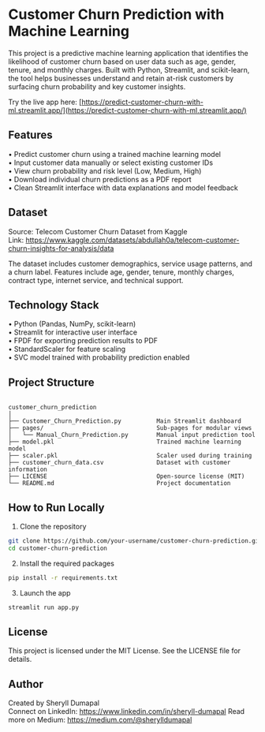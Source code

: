 # Customer Churn Prediction with Machine Learning

This project is a predictive machine learning application that identifies the likelihood of customer churn based on user data such as age, gender, tenure, and monthly charges. Built with Python, Streamlit, and scikit-learn, the tool helps businesses understand and retain at-risk customers by surfacing churn probability and key customer insights.

Try the live app here: [https://predict-customer-churn-with-ml.streamlit.app/](https://predict-customer-churn-with-ml.streamlit.app/)

## Features

• Predict customer churn using a trained machine learning model  
• Input customer data manually or select existing customer IDs  
• View churn probability and risk level (Low, Medium, High)  
• Download individual churn predictions as a PDF report  
• Clean Streamlit interface with data explanations and model feedback  

## Dataset

Source: Telecom Customer Churn Dataset from Kaggle  
Link: https://www.kaggle.com/datasets/abdullah0a/telecom-customer-churn-insights-for-analysis/data

The dataset includes customer demographics, service usage patterns, and a churn label. Features include age, gender, tenure, monthly charges, contract type, internet service, and technical support.

## Technology Stack

• Python (Pandas, NumPy, scikit-learn)  
• Streamlit for interactive user interface  
• FPDF for exporting prediction results to PDF  
• StandardScaler for feature scaling  
• SVC model trained with probability prediction enabled  

## Project Structure

```

customer_churn_prediction  
│  
├── Customer_Churn_Prediction.py          Main Streamlit dashboard  
├── pages/                                Sub-pages for modular views  
│   └── Manual_Churn_Prediction.py        Manual input prediction tool  
├── model.pkl                             Trained machine learning model  
├── scaler.pkl                            Scaler used during training  
├── customer_churn_data.csv               Dataset with customer information  
├── LICENSE                               Open-source license (MIT)  
└── README.md                             Project documentation  

```

## How to Run Locally

1. Clone the repository  
```bash
git clone https://github.com/your-username/customer-churn-prediction.git
cd customer-churn-prediction
```

2. Install the required packages  
```bash
pip install -r requirements.txt
```

3. Launch the app  
```bash
streamlit run app.py
```

## License

This project is licensed under the MIT License. See the LICENSE file for details.

## Author

Created by Sheryll Dumapal  
Connect on LinkedIn: https://www.linkedin.com/in/sheryll-dumapal
Read more on Medium: https://medium.com/@sherylldumapal
